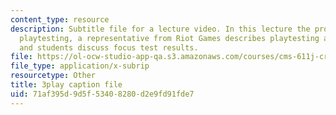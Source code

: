 ```yaml
---
content_type: resource
description: Subtitle file for a lecture video. In this lecture the professors discuss
  playtesting, a representative from Riot Games describes playtesting at her company,
  and students discuss focus test results.
file: https://ol-ocw-studio-app-qa.s3.amazonaws.com/courses/cms-611j-creating-video-games-fall-2014/71af395d9d5f53408280d2e9fd91fde7_xQANWfUYeNg.vtt
file_type: application/x-subrip
resourcetype: Other
title: 3play caption file
uid: 71af395d-9d5f-5340-8280-d2e9fd91fde7
---
```

